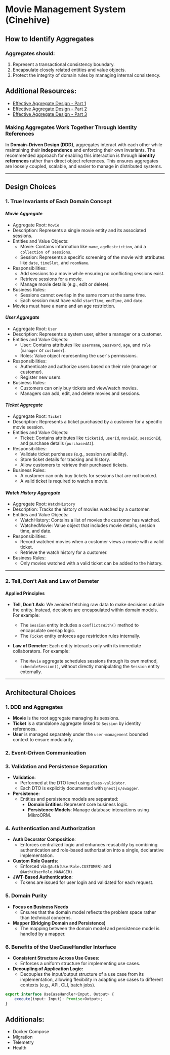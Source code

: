 # Movie Management System (Cinehive)

## How to Identify Aggregates
### Aggregates should:
1. Represent a transactional consistency boundary.
2. Encapsulate closely related entities and value objects.
3. Protect the integrity of domain rules by managing internal consistency.

## Additional Resources:
* [Effective Aggregate Design - Part 1](https://www.dddcommunity.org/wp-content/uploads/files/pdf_articles/Vernon_2011_1.pdf)
* [Effective Aggregate Design - Part 2](https://www.dddcommunity.org/wp-content/uploads/files/pdf_articles/Vernon_2011_2.pdf)
* [Effective Aggregate Design - Part 3](https://www.dddcommunity.org/wp-content/uploads/files/pdf_articles/Vernon_2011_3.pdf)

### **Making Aggregates Work Together Through Identity References**

In **Domain-Driven Design (DDD)**, aggregates interact with each other while maintaining their **independence** and enforcing their own invariants. The recommended approach for enabling this interaction is through **identity references** rather than direct object references. This ensures aggregates are loosely coupled, scalable, and easier to manage in distributed systems.

---

## Design Choices

### 1. True Invariants of Each Domain Concept
#### *Movie Aggregate*
- Aggregate Root: `Movie`
- Description: Represents a single movie entity and its associated sessions.
- Entities and Value Objects:
    - Movie: Contains information like `name`, `ageRestriction`, and a `collection of sessions`.
    - Session: Represents a specific screening of the movie with attributes like `date`, `timeSlot`, and `roomName`.
- Responsibilities:
    - Add sessions to a movie while ensuring no conflicting sessions exist.
    - Retrieve sessions for a movie.
    - Manage movie details (e.g., edit or delete).
- Business Rules:
    - Sessions cannot overlap in the same room at the same time.
    - Each session must have valid `startTime`, `endTime`, and `date`.
- Movies must have a name and an age restriction.


#### *User Aggregate*
- Aggregate Root: `User`
- Description: Represents a system user, either a manager or a customer.
- Entities and Value Objects:
    - User: Contains attributes like `username`, `password`, `age`, and `role` (`manager` or `customer`).
    - Roles: Value object representing the user's permissions.
- Responsibilities:
    - Authenticate and authorize users based on their role (manager or customer).
    - Register new users.
- Business Rules:
    - Customers can only buy tickets and view/watch movies.
    - Managers can add, edit, and delete movies and sessions.

#### *Ticket Aggregate*
- Aggregate Root: `Ticket`
- Description: Represents a ticket purchased by a customer for a specific movie session.
- Entities and Value Objects:
    - Ticket: Contains attributes like `ticketId`, `userId`, `movieId`, `sessionId`, and purchase details (`purchasedAt`).
- Responsibilities:
    - Validate ticket purchases (e.g., session availability).
    - Store ticket details for tracking and history.
    - Allow customers to retrieve their purchased tickets.
- Business Rules:
    - A customer can only buy tickets for sessions that are not booked.
    - A valid ticket is required to watch a movie.

#### *Watch History Aggregate*
- Aggregate Root: `WatchHistory`
- Description: Tracks the history of movies watched by a customer.
- Entities and Value Objects:
    - WatchHistory: Contains a list of movies the customer has watched.
    - WatchedMovie: Value object that includes movie details, session time, and date.
- Responsibilities:
    - Record watched movies when a customer views a movie with a valid ticket.
    - Retrieve the watch history for a customer.
- Business Rules:
    - Only movies watched with a valid ticket can be added to the history.

---

### 2. Tell, Don’t Ask and Law of Demeter

#### **Applied Principles**
- **Tell, Don’t Ask**: We avoided fetching raw data to make decisions outside the entity. Instead, decisions are encapsulated within domain models. For example:
  - The `Session` entity includes a `conflictsWith()` method to encapsulate overlap logic.
  - The `Ticket` entity enforces age restriction rules internally.

- **Law of Demeter**: Each entity interacts only with its immediate collaborators. For example:
  - The `Movie` aggregate schedules sessions through its own method, `scheduleSession()`, without directly manipulating the `Session` entity externally.

---

## Architectural Choices

### 1. DDD and Aggregates
- **Movie** is the root aggregate managing its sessions.
- **Ticket** is a standalone aggregate linked to `Session` by identity references.
- **User** is managed separately under the `user-management` bounded context to ensure modularity.


### 2. Event-Driven Communication

### 3. Validation and Persistence Separation
- **Validation**:
  - Performed at the DTO level using `class-validator`.
  - Each DTO is explicitly documented with `@nestjs/swagger`.
- **Persistence**:
  - Entities and persistence models are separated:
    - **Domain Entities**: Represent core business logic.
    - **Persistence Models**: Manage database interactions using MikroORM.

### 4. Authentication and Authorization
- **Auth Decorator Composition**:
  - Enforces centralized logic and enhances reusability by combining authentication and role-based authorization into a single, declarative implementation.
- **Custom Role Guards**:
  - Enforced via `@Auth(UserRole.CUSTOMER)` and `@Auth(UserRole.MANAGER)`.
- **JWT-Based Authentication**:
  - Tokens are issued for user login and validated for each request.

### 5. Domain Purity
- **Focus on Business Needs**
  - Ensures that the domain model reflects the problem space rather than technical concerns.
- **Mapper (Bridging Domain and Persistence)**
  - The mapping between the domain model and persistence model is handled by a mapper.

### 6. Benefits of the UseCaseHandler Interface
- **Consistent Structure Across Use Cases:**
   - Enforces a uniform structure for implementing use cases.
- **Decoupling of Application Logic:**
   - Decouples the input/output structure of a use case from its implementation, allowing flexibility in adapting use cases to different contexts (e.g., API, CLI, batch jobs).

```typescript 
export interface UseCaseHandler<Input, Output> {
    execute(input: Input): Promise<Output>;
}
```

## Additionals:
- Docker Compose
- Migration
- Telemetry
- Health
